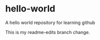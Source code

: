 # hello-world
A hello world repository for learning github

This is my readme-edits branch change. 
